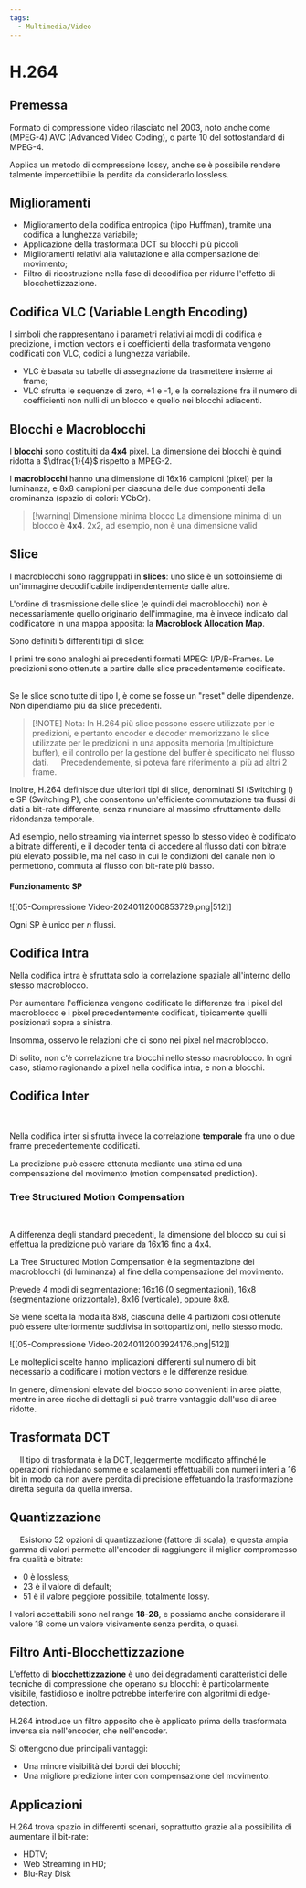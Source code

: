 ```yaml
---
tags:
  - Multimedia/Video
---
```

# H.264

## Premessa

Formato di compressione video rilasciato nel 2003, noto anche come (MPEG-4) AVC (Advanced Video Coding), o parte 10 del sottostandard di MPEG-4. 

Applica un metodo di compressione lossy, anche se è possibile rendere talmente impercettibile la perdita da considerarlo lossless. 

## Miglioramenti

- Miglioramento della codifica entropica (tipo Huffman), tramite una codifica a lunghezza variabile;
- Applicazione della trasformata DCT su blocchi più piccoli
- Miglioramenti relativi alla valutazione e alla compensazione del movimento;
- Filtro di ricostruzione nella fase di decodifica per ridurre l'effetto di blocchettizzazione.

## Codifica VLC (Variable Length Encoding)

I simboli che rappresentano i parametri relativi ai modi di codifica e predizione, i motion vectors e i coefficienti della trasformata vengono codificati con VLC, codici a lunghezza variabile. 

- VLC è basata su tabelle di assegnazione da trasmettere insieme ai frame;
- VLC sfrutta le sequenze di zero, +1 e -1, e la correlazione fra il numero di coefficienti non nulli di un blocco e quello nei blocchi adiacenti.

## Blocchi e Macroblocchi

I **blocchi** sono costituiti da **4x4** pixel. La dimensione dei blocchi è quindi ridotta a $\dfrac{1}{4}$ rispetto a MPEG-2. 

I **macroblocchi** hanno una dimensione di 16x16 campioni (pixel) per la luminanza, e 8x8 campioni per ciascuna delle due componenti della crominanza (spazio di colori: YCbCr). 


> [!warning] Dimensione minima blocco
> La dimensione minima di un blocco è **4x4**. 2x2, ad esempio, non è una dimensione valid

## Slice

I macroblocchi sono raggruppati in **slices**: uno slice è un sottoinsieme di un'immagine decodificabile indipendentemente dalle altre. 

L'ordine di trasmissione delle slice (e quindi dei macroblocchi) non è necessariamente quello originario dell'immagine, ma è invece indicato dal codificatore in una mappa apposita: la **Macroblock Allocation Map**. 

Sono definiti 5 differenti tipi di slice:

I primi tre sono analoghi ai precedenti formati MPEG: I/P/B-Frames. Le predizioni sono ottenute a partire dalle slice precedentemente codificate. 
 

Se le slice sono tutte di tipo I, è come se fosse un "reset" delle dipendenze. Non dipendiamo più da slice precedenti.

> [!NOTE] Nota:
> In H.264 più slice possono essere utilizzate per le predizioni, e pertanto encoder e decoder memorizzano le slice utilizzate per le predizioni in una apposita memoria (multipicture buffer), e il controllo per la gestione del buffer è specificato nel flusso dati.
> 
> Precedendemente, si poteva fare riferimento al più ad altri 2 frame.
>

Inoltre, H.264 definisce due ulteriori tipi di slice, denominati SI (Switching I) e SP (Switching P), che consentono un'efficiente commutazione tra flussi di dati a bit-rate differente, senza rinunciare al massimo sfruttamento della ridondanza temporale. 

Ad esempio, nello streaming via internet spesso lo stesso video è codificato a bitrate differenti, e il decoder tenta di accedere al flusso dati con bitrate più elevato possibile, ma nel caso in cui le condizioni del canale non lo permettono, commuta al flusso con bit-rate più basso. 
 
  

#### Funzionamento SP
![[05-Compressione Video-20240112000853729.png|512]]
 

Ogni SP è unico per $n$ flussi.
## Codifica Intra

Nella codifica intra è sfruttata solo la correlazione spaziale all'interno dello stesso macroblocco. 

Per aumentare l'efficienza vengono codificate le differenze fra i pixel del macroblocco e i pixel precedentemente codificati, tipicamente quelli posizionati sopra a sinistra. 

Insomma, osservo le relazioni che ci sono nei pixel nel macroblocco.  

Di solito, non c'è correlazione tra blocchi nello stesso macroblocco. In ogni caso, stiamo ragionando a pixel nella codifica intra, e non a blocchi.

## Codifica Inter
 

Nella codifica inter si sfrutta invece la correlazione **temporale** fra uno o due frame precedentemente codificati. 

La predizione può essere ottenuta mediante una stima ed una compensazione del movimento (motion compensated prediction).

### Tree Structured Motion Compensation
 

A differenza degli standard precedenti, la dimensione del blocco su cui si effettua la predizione può variare da 16x16 fino a 4x4. 

La Tree Structured Motion Compensation è la segmentazione dei macroblocchi (di luminanza) al fine della compensazione del movimento. 

Prevede 4 modi di segmentazione: 16x16 (0 segmentazioni), 16x8 (segmentazione orizzontale), 8x16 (verticale), oppure 8x8. 

Se viene scelta la modalità 8x8, ciascuna delle 4 partizioni così ottenute può essere ulteriormente suddivisa in sottopartizioni, nello stesso modo.

![[05-Compressione Video-20240112003924176.png|512]]

Le molteplici scelte hanno implicazioni differenti sul numero di bit necessario a codificare i motion vectors e le differenze residue. 

In genere, dimensioni elevate del blocco sono convenienti in aree piatte, mentre in aree ricche di dettagli si può trarre vantaggio dall'uso di aree ridotte.
## Trasformata DCT
 
Il tipo di trasformata è la DCT, leggermente modificato affinché le operazioni richiedano somme e scalamenti effettuabili con numeri interi a 16 bit in modo da non avere perdita di precisione effetuando la trasformazione diretta seguita da quella inversa.

## Quantizzazione
 
Esistono 52 opzioni di quantizzazione (fattore di scala), e questa ampia gamma di valori permette all'encoder di raggiungere il miglior compromesso fra qualità e bitrate: 

- 0 è lossless;
- 23 è il valore di default;
- 51 è il valore peggiore possibile, totalmente lossy.
 

I valori accettabili sono nel range **18-28**, e possiamo anche considerare il valore 18 come un valore visivamente senza perdita, o quasi.

## Filtro Anti-Blocchettizzazione

L'effetto di **blocchettizzazione** è uno dei degradamenti caratteristici delle tecniche di compressione che operano su blocchi: è particolarmente visibile, fastidioso e inoltre potrebbe interferire con algoritmi di edge-detection. 

H.264 introduce un filtro apposito che è applicato prima della trasformata inversa sia nell'encoder, che nell'encoder. 

Si ottengono due principali vantaggi:
- Una minore visibilità dei bordi dei blocchi;
- Una migliore predizione inter con compensazione del movimento.

## Applicazioni

H.264 trova spazio in differenti scenari, soprattutto grazie alla possibilità di aumentare il bit-rate:
- HDTV;
- Web Streaming in HD;
- Blu-Ray Disk